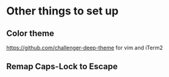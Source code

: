 # Other things to set up

## Color theme
https://github.com/challenger-deep-theme for vim and iTerm2

## Remap Caps-Lock to Escape

